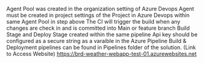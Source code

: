 Agent Pool was created in the organization setting of Azure Devops 
Agent must be created in project settings of the Project in Azure Devops within same Agent Pool in step above
The CI will trigger the build when any changes are check in and is committed into Main or feature branch
Build Stage and Deploy Stage created within the same pipeline
Api key should be configured as a secure string as a varaible in the Azure Pipeline
Build & Deployment pipelines can be found in Pipelines folder of the solution.
(Link to Access Website) https://brd-weather-webapp-test-01.azurewebsites.net 